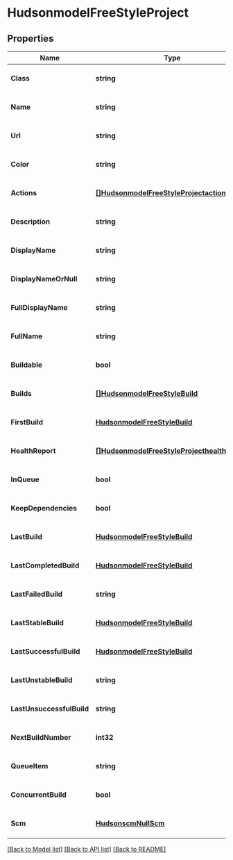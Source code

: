 # HudsonmodelFreeStyleProject

## Properties
Name | Type | Description | Notes
------------ | ------------- | ------------- | -------------
**Class** | **string** |  | [optional] [default to null]
**Name** | **string** |  | [optional] [default to null]
**Url** | **string** |  | [optional] [default to null]
**Color** | **string** |  | [optional] [default to null]
**Actions** | [**[]HudsonmodelFreeStyleProjectactions**](hudsonmodelFreeStyleProjectactions.md) |  | [optional] [default to null]
**Description** | **string** |  | [optional] [default to null]
**DisplayName** | **string** |  | [optional] [default to null]
**DisplayNameOrNull** | **string** |  | [optional] [default to null]
**FullDisplayName** | **string** |  | [optional] [default to null]
**FullName** | **string** |  | [optional] [default to null]
**Buildable** | **bool** |  | [optional] [default to null]
**Builds** | [**[]HudsonmodelFreeStyleBuild**](hudsonmodelFreeStyleBuild.md) |  | [optional] [default to null]
**FirstBuild** | [**HudsonmodelFreeStyleBuild**](hudsonmodelFreeStyleBuild.md) |  | [optional] [default to null]
**HealthReport** | [**[]HudsonmodelFreeStyleProjecthealthReport**](hudsonmodelFreeStyleProjecthealthReport.md) |  | [optional] [default to null]
**InQueue** | **bool** |  | [optional] [default to null]
**KeepDependencies** | **bool** |  | [optional] [default to null]
**LastBuild** | [**HudsonmodelFreeStyleBuild**](hudsonmodelFreeStyleBuild.md) |  | [optional] [default to null]
**LastCompletedBuild** | [**HudsonmodelFreeStyleBuild**](hudsonmodelFreeStyleBuild.md) |  | [optional] [default to null]
**LastFailedBuild** | **string** |  | [optional] [default to null]
**LastStableBuild** | [**HudsonmodelFreeStyleBuild**](hudsonmodelFreeStyleBuild.md) |  | [optional] [default to null]
**LastSuccessfulBuild** | [**HudsonmodelFreeStyleBuild**](hudsonmodelFreeStyleBuild.md) |  | [optional] [default to null]
**LastUnstableBuild** | **string** |  | [optional] [default to null]
**LastUnsuccessfulBuild** | **string** |  | [optional] [default to null]
**NextBuildNumber** | **int32** |  | [optional] [default to null]
**QueueItem** | **string** |  | [optional] [default to null]
**ConcurrentBuild** | **bool** |  | [optional] [default to null]
**Scm** | [**HudsonscmNullScm**](hudsonscmNullSCM.md) |  | [optional] [default to null]

[[Back to Model list]](../README.md#documentation-for-models) [[Back to API list]](../README.md#documentation-for-api-endpoints) [[Back to README]](../README.md)


